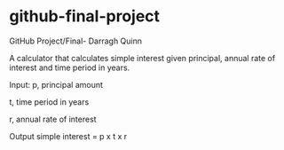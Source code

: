 # github-final-project
GitHub Project/Final- Darragh Quinn

A calculator that calculates simple interest given principal, annual rate of interest and time period in years.


Input:
   p, principal amount
   
   t, time period in years
   
   r, annual rate of interest

Output
   simple interest = p x t x r
